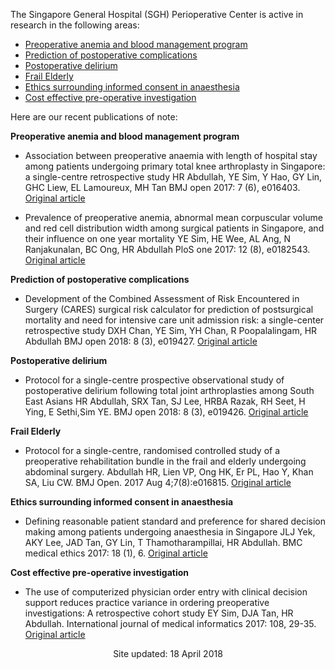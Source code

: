 The Singapore General Hospital (SGH) Perioperative Center is active in research in the following areas:
*	<a href="#anemia">Preoperative anemia and blood management program</a> 
* <a href="#complications">Prediction of postoperative complications</a>
* <a href="#delirium">Postoperative delirium</a>
*	<a href="#frail">Frail Elderly</a>
*	<a href="#consent">Ethics surrounding informed consent in anaesthesia</a>
*	<a href="#costeffective">Cost effective pre-operative investigation</a>
 
 
 
Here are our recent publications of note:

<a name="anemia">**Preoperative anemia and blood management program**</a>

* Association between preoperative anaemia with length of hospital stay among patients undergoing primary total knee arthroplasty in Singapore: a single-centre retrospective study
HR Abdullah, YE Sim, Y Hao, GY Lin, GHC Liew, EL Lamoureux, MH Tan
BMJ open 2017: 7 (6), e016403. [Original article](http://dx.doi.org/10.1136/bmjopen-2017-016403)

* Prevalence of preoperative anemia, abnormal mean corpuscular volume and red cell distribution width among surgical patients in Singapore, and their influence on one year mortality
YE Sim, HE Wee, AL Ang, N Ranjakunalan, BC Ong, HR Abdullah
PloS one 2017: 12 (8), e0182543. [Original article](http://dx.doi.org/10.1371/journal.pone.0182543)

<a name="complications">**Prediction of postoperative complications**</a>

* Development of the Combined Assessment of Risk Encountered in Surgery (CARES) surgical risk calculator for prediction of postsurgical mortality and need for intensive care unit admission risk: a single-center retrospective study
DXH Chan, YE Sim, YH Chan, R Poopalalingam, HR Abdullah
BMJ open 2018: 8 (3), e019427. [Original article](http://dx.doi.org/10.1136/bmjopen-2017-019427)

<a name="delirium">**Postoperative delirium**</a>

* Protocol for a single-centre prospective observational study of postoperative delirium following total joint arthroplasties among South East Asians
HR Abdullah, SRX Tan, SJ Lee, HRBA Razak, RH Seet, H Ying, E Sethi,Sim YE.
BMJ open 2018: 8 (3), e019426. [Original article](http://bmjopen.bmj.com/content/8/3/e019426)

<a name="delirium">**Frail Elderly**</a>

* Protocol for a single-centre, randomised controlled study of a preoperative rehabilitation bundle in the frail and elderly undergoing abdominal surgery. Abdullah HR, Lien VP, Ong HK, Er PL, Hao Y, Khan SA, Liu CW. BMJ Open. 2017 Aug 4;7(8):e016815.
[Original article](http://bmjopen.bmj.com/content/7/8/e016815)

<a name="consent">**Ethics surrounding informed consent in anaesthesia**</a>
* Defining reasonable patient standard and preference for shared decision making among patients undergoing anaesthesia in Singapore
JLJ Yek, AKY Lee, JAD Tan, GY Lin, T Thamotharampillai, HR Abdullah.
BMC medical ethics 2017: 18 (1), 6. [Original article](http://dx.doi.org/10.1186/s12910-017-0172-2)

<a name="costeffective">**Cost effective pre-operative investigation**</a>
* The use of computerized physician order entry with clinical decision support reduces practice variance in ordering preoperative investigations: A retrospective cohort study
EY Sim, DJA Tan, HR Abdullah.
International journal of medical informatics 2017: 108, 29-35. [Original article](http://dx.doi.org/10.1016/j.ijmedinf.2017.09.015)


<p align="center">Site updated: 18 April 2018</p>
